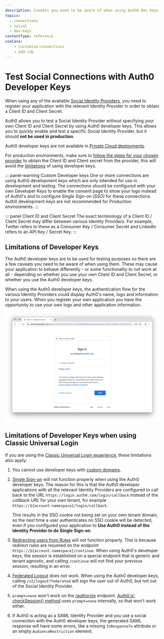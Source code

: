 ```yaml
---
description: Caveats you need to be aware of when using Auth0 Dev Keys for social providers.
topics:
  - connections
  - social
  - dev-keys
contentType: reference
useCase:
    - customize-connections
    - add-idp
---
```


# Test Social Connections with Auth0 Developer Keys

When using any of the available [Social Identity Providers](/identityproviders#social), you need to register your application with the relevant Identity Provider in order to obtain a Client ID and Client Secret.

Auth0 allows you to test a Social Identity Provider without specifying your own Client ID and Client Secret by using Auth0 developer keys. This allows you to quickly enable and test a specific Social Identity Provider, but it should **not be used in production**. 

Auth0 developer keys are not available in [Private Cloud deployments](https://auth0.com/docs/private-cloud).

For production environments, make sure to [follow the steps for your chosen provider](/identityproviders) to obtain the Client ID and Client secret from the provider, this will avoid the [limitations](#limitations-of-developer-keys) of using developer keys.

::: panel-warning Custom Developer keys
One or more connections are using Auth0 development keys which are only intended for use in development and testing. The connections should be configured with your own Developer Keys to enable the consent page to show your logo instead of Auth0's and to configure <dfn data-key="single-sign-on">Single Sign-on (SSO)</dfn> for these connections. Auth0 development keys are not recommended for Production environments.
:::

::: panel Client ID and Client Secret
The exact terminology of a Client ID / Client Secret may differ between various Identity Providers. For example, Twitter refers to these as a Consumer Key / Consumer Secret and LinkedIn refers to an API Key / Secret Key.
:::

## Limitations of Developer Keys

The Auth0 developer keys are to be used for testing purposes so there are a few caveats you need to be aware of when using them. These may cause your application to behave differently - or some functionality to not work at all - depending on whether you use your own Client ID and Client Secret, or whether you use the Auth0 developer keys.

When using the Auth0 developer keys, the authentication flow for the various Identity Providers could display Auth0's name, logo and information to your users. When you register your own application you have the opportunity to use your own logo and other application information.

![Consent Screen](/media/articles/connections/social/devkeys/login-screen.png)

## Limitations of Developer Keys when using Classic Universal Login

If you are using the [Classic Universal Login experience](/universal-login/classic), these limitations also apply:

1. You cannot use developer keys with [custom domains](/custom-domains).

2. [Single Sign-on](/sso) will not function properly when using the Auth0 developer keys. The reason for this is that the Auth0 developer applications with all the relevant Identity Providers are configured to call back to the URL `https://login.auth0.com/login/callback` instead of the <dfn data-key="callback">callback URL</dfn> for your own tenant, for example `https://${account.namespace}/login/callback`.

    This results in the SSO cookie not being set on your own tenant domain, so the next time a user authenticates no SSO cookie will be detected, even if you configured your application to **Use Auth0 instead of the Identity Provider to do Single Sign-on**.

3. [Redirecting users from Rules](/rules/redirect) will not function properly. This is because redirect rules are resumed on the endpoint `https://${account.namespace}/continue`. When using Auth0's developer keys, the session is established on a special endpoint that is generic and tenant agnostic, and calling `/continue` will not find your previous session, resulting in an error.

4. [Federated Logout](/logout#log-out-a-user) does not work. When using the Auth0 developer keys, calling `/v2/logout?federated` will sign the user out of Auth0, but not out of the Social Identity Provider.

5. `prompt=none` won't work on the [/authorize](/api/authentication/reference#social) endpoint. [Auth0.js' checkSession() method](/libraries/auth0js#using-checksession-to-acquire-new-tokens) uses `prompt=none` internally, so that won't work either.

6. If Auth0 is acting as a <dfn data-key="security-assertion-markup-language">SAML</dfn> Identity Provider and you use a social connection with the Auth0 developer keys, the generated SAML response will have some errors, like a missing `InResponseTo` attribute or an empty `AudienceRestriction` element.
